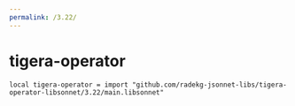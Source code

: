 ```yaml
---
permalink: /3.22/
---
```


# tigera-operator

```jsonnet
local tigera-operator = import "github.com/radekg-jsonnet-libs/tigera-operator-libsonnet/3.22/main.libsonnet"
```

